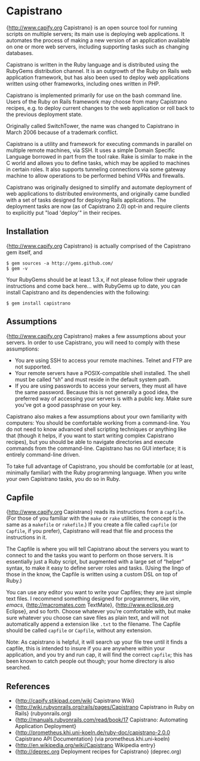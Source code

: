 
Capistrano
==========

{http://www.capify.org Capistrano} is an open source tool for running scripts on multiple servers; its main use is deploying web applications. It automates the process of making a new version of an application available on one or more web servers, including supporting tasks such as changing databases.

Capistrano is written in the Ruby language and is distributed using the RubyGems distribution channel. It is an outgrowth of the Ruby on Rails web application framework, but has also been used to deploy web applications written using other frameworks, including ones written in PHP.

Capistrano is implemented primarily for use on the bash command line. Users of the Ruby on Rails framework may choose from many Capistrano recipes, e.g. to deploy current changes to the web application or roll back to the previous deployment state.

Originally called SwitchTower, the name was changed to Capistrano in March 2006 because of a trademark conflict.

Capistrano is a utility and framework for executing commands in parallel on multiple remote machines, via SSH. It uses a simple Domain Specific Language borrowed in part from the tool rake. Rake is similar to make in the C world and allows you to define tasks, which may be applied to machines in certain roles. It also supports tunneling connections via some gateway machine to allow operations to be performed behind VPNs and firewalls.

Capistrano was originally designed to simplify and automate deployment of web applications to distributed environments, and originally came bundled with a set of tasks designed for deploying Rails applications. The deployment tasks are now (as of Capistrano 2.0) opt-in and require clients to explicitly put "load 'deploy'" in their recipes.

## Installation

{http://www.capify.org Capistrano} is actually comprised of the Capistrano gem itself, and

    $ gem sources -a http://gems.github.com/
    $ gem -v

Your RubyGems should be at least 1.3.x, if not please follow their upgrade
instructions and come back here... with RubyGems up to date, you can install
Capistrano and its dependencies with the following:

    $ gem install capistrano

## Assumptions

{http://www.capify.org Capistrano} makes a few assumptions about your servers. In order to use Capistrano, you will need to comply with these assumptions:

- You are using SSH to access your remote machines. Telnet and FTP are not supported.
- Your remote servers have a POSIX-compatible shell installed. The shell must be called “sh” and must reside in the default system path.
- If you are using passwords to access your servers, they must all have the same password. Because this is not generally a good idea, the preferred way of accessing your servers is with a public key. Make sure you’ve got a good passphrase on your key.

Capistrano also makes a few assumptions about your own familiarity with computers: You should be comfortable working from a command-line. You do not need to know advanced shell scripting techniques or anything like that (though it helps, if you want to start writing complex Capistrano recipes), but you should be able to navigate directories and execute commands from the command-line. Capistrano has no GUI interface; it is entirely command-line driven.

To take full advantage of Capistrano, you should be comfortable (or at least, minimally familiar) with the Ruby programming language. When you write your own Capistrano tasks, you do so in Ruby.

## Capfile

{http://www.capify.org Capistrano} reads its instructions from a ``capfile``. (For those of you familiar with the ``make`` or ``rake`` utilities, the concept is the same as a ``makefile`` or ``rakefile``.) If you create a file called ``capfile`` (or ``Capfile``, if you prefer), Capistrano will read that file and process the instructions in it.

The Capfile is where you will tell Capistrano about the servers you want to connect to and the tasks you want to perform on those servers. It is essentially just a Ruby script, but augmented with a large set of “helper” syntax, to make it easy to define server roles and tasks. (Using the lingo of those in the know, the Capfile is written using a custom DSL on top of Ruby.)

You can use any editor you want to write your Capfiles; they are just simple text files. I recommend something designed for programmers, like _vim_, _emacs_, {http://macromates.com TextMate}, {http://www.eclipse.org Eclipse}, and so forth. Choose whatever you’re comfortable with, but make sure whatever you choose can save files as plain text, and will not automatically append a extension like ``.txt`` to the filename. The Capfile should be called ``capfile`` or ``Capfile``, without any extension.

Note: As capistrano is helpful, it will search up your file tree until it finds a capfile, this is intended to insure if you are anywhere within your application, and you try and run cap, it will find the correct ``capfile``; this has been known to catch people out though; your home directory is also searched.

## References 

- {http://capify.stikipad.com/wiki Capistrano Wiki}
- {http://wiki.rubyonrails.org/rails/pages/Capistrano Capistrano in Ruby on Rails} (rubyonrails.org)
- {http://manuals.rubyonrails.com/read/book/17 Capistrano: Automating Application Deployment}
- {http://prometheus.khi.uni-koeln.de/ruby-doc/capistrano-2.0.0 Capistrano API Documentation} (via prometheus.khi.uni-koeln)
- {http://en.wikipedia.org/wiki/Capistrano Wikipedia entry}
- {http://deprec.org Deployment recipes for Capistrano} (deprec.org)
